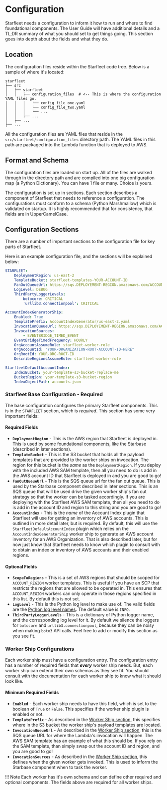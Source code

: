 # Configuration

Starfleet needs a configuration to inform it how to run and where to find foundational components.  The User Guide will have additional details and a TL;DR summary of what you should set to get things going. This section goes into depth about the fields and what they do.

## Location
The configuration files reside within the Starfleet code tree. Below is a sample of where it's located:

```
starfleet
├── src
│   ├── starfleet
│   │   ├── configuration_files  # <-- This is where the configuration YAML files go.
│   │   │   └── config_file_one.yaml
│   │   │   └── config_file_two.yaml
│   │   │   └── ...
│   │   ├── ...
│   ├── ...
├── ...
```

All the configuration files are YAML files that reside in the `src/starfleet/configuration_files` directory path. The YAML files in this path are packaged into the Lambda function that is deployed to AWS.

## Format and Schema
The configuration files are loaded on start up. All of the files are walked through in the directory path and are compiled into one big configuration map (a Python Dictionary). You can have 1 file or many. Choice is yours.

The configuration is set up in sections. Each section describes a component of Starfleet that needs to reference a configuration. The configurations must conform to a schema (Python Marshmallow) which is validated on startup. It is highly recommended that for consistency, that fields are in UpperCamelCase.

## Configuration Sections
There are a number of important sections to the configuration file for key parts of Starfleet.

Here is an example configuration file, and the sections will be explained below:

```yaml
STARFLEET:
    DeploymentRegion: us-east-2
    TemplateBucket: starfleet-templates-YOUR-ACCOUNT-ID
    FanOutQueueUrl: https://sqs.DEPLOYEMENT-REGION.amazonaws.com/ACCOUNT-ID/starbase-fanout-queue
    LogLevel: DEBUG
    ThirdPartyLoggerLevels:
        botocore: CRITICAL
        'urllib3.connectionpool': CRITICAL

AccountIndexGeneratorShip:
    Enabled: True
    TemplatePrefix: AccountIndexGenerator/us-east-2.yaml
    InvocationQueueUrl: https://sqs.DEPLOYEMENT-REGION.amazonaws.com/ACCOUNT-ID/starfleet-account-index-generator
    InvocationSources:
        - EVENTBRIDGE_TIMED_EVENT
    EventBridgeTimedFrequency: HOURLY
    OrgAccountAssumeRole: starfleet-worker-role
    OrgAccountId: "YOUR-ORGANIZATION-ROOT-ACCOUNT-ID-HERE"
    OrgRootId: YOUR-ORG-ROOT-ID
    DescribeRegionsAssumeRole: starfleet-worker-role

StarfleetDefaultAccountIndex:
    IndexBucket: your-template-s3-bucket-replace-me
    BucketRegion: your-template-s3-bucket-region
    IndexObjectPath: accounts.json
```

### Starfleet Base Configuration - Required
The base configuration configures the primary Starfleet components. This is in the `STARFLEET` section, which is *required*. This section has some very important fields:

#### Required Fields
* **`DeploymentRegion`** - This is the AWS region that Starfleet is deployed in. This is used by some foundational components, like the Starbase (described in later sections).
* **`TemplateBucket`** - This is the S3 bucket that holds all the payload templates that are provided to the worker ships on invocation. The region for this bucket is the _same_ as the `DeploymentRegion`. If you deploy with the included AWS SAM template, then all you need to do is add in the AWS account ID that Starfleet is deployed in and you are good to go!
* **`FanOutQueueUrl`** - This is the SQS queue url for the fan out queue. This is used by the Starbase component described in later sections. This is an SQS queue that will be used drive the given worker ship's fan out strategy so that the worker can be tasked accordingly. If you are deploying with the Starfleet AWS SAM template, then all you need to do is add in the account ID and region to this string and you are good to go!
* **`AccountIndex`** - This is the _name_ of the Account Index plugin that Starfleet will use for getting an inventory of AWS accounts. This is outlined in more detail later, but is required. By default, this will use the `StarfleetDefaultAccountIndex` plugin which relies on the `AccountIndexGeneratorShip` worker ship to generate an AWS account inventory for an AWS Organization. That is also described later, but for now just know that Starfleet needs to know which plugin to consult with to obtain an index or inventory of AWS accounts and their enabled regions.

#### Optional Fields
* **`ScopeToRegions`** - This is a set of AWS regions that should be scoped for `ACCOUNT_REGION` worker templates. This is useful if you have an SCP that restricts the regions that are allowed to be operated in. This ensures that `ACCOUNT_REGION` workers can only operate in those regions specified in this list. By default this is not set.
* **`LogLevel`** - This is the Python log level to make use of. The valid fields are the [Python log level names](https://docs.python.org/3/library/logging.html#levels). The default value is `INFO`.
* **`ThirdPartyLoggerLevels`** - This is a dictionary of Python logger name, and the corresponding log level for it. By default we silence the loggers for `botocore` and `urllib3.connectionpool`, because they can be noisy when making `boto3` API calls. Feel free to add or modify this section as you see fit.

### Worker Ship Configurations
Each worker ship must have a configuration entry. The configuration entry has a number of required fields that _**every**_ worker ship needs. But, each worker ship can extend their own schemas as they see fit. You should consult with the documentation for each worker ship to know what it should look like.

#### Minimum Required Fields
* **`Enabled`** - Each worker ship needs to have this field, which is set to the boolean of `True` or `False`. This specifies if the worker ship plugin is enabled or not.
* **`TemplatePrefix`** - As described in the [Worker Ship section](WorkerShips.md#the-payload-template), this specifies where in the S3 bucket the worker ship's payload templates are located.
* **`InvocationQueueUrl`** - As described in the [Worker Ship section](WorkerShips.md#the-sqs-queue), this is the SQS queue URL for where the Lambda's invocation will happen. The AWS SAM template has an example of what this should be. If you rely on the SAM template, than simply swap out the account ID and region, and you are good to go!
* **`InvocationSources`** - As described in the [Worker Ship section](WorkerShips.md#invocation-source), this defines when the given worker gets invoked. This is used to inform the Starbase component when to task the worker.

!!! Note
    Each worker has it's own schema and can define other required and optional components. The fields above are required for all worker ships.